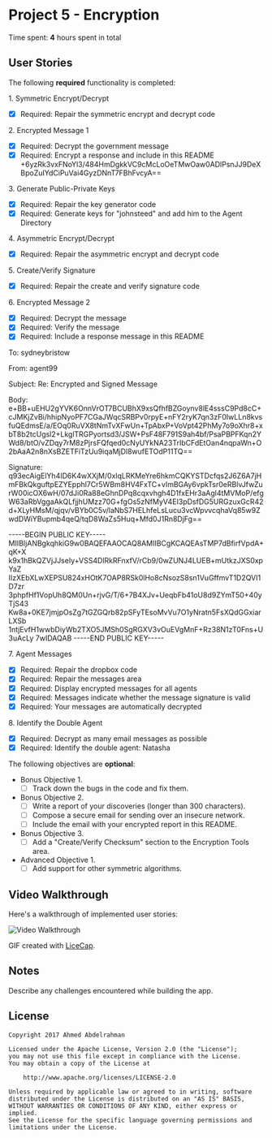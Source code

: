 # Project 5 - Encryption

Time spent: **4** hours spent in total

## User Stories

The following **required** functionality is completed:

1\. Symmetric Encrypt/Decrypt
  * [X]  Required: Repair the symmetric encrypt and decrypt code

2\. Encrypted Message 1
  * [X]  Required: Decrypt the government message
  * [X]  Required: Encrypt a response and include in this README
  +6yzRk3vxFNoYl3/484HmDgkkVC9cMcLoOeTMwOaw0ADlPsnJJ9DeXBpoZuIYdCiPuVai4GyzDNnT7FBhFvcyA==

3\. Generate Public-Private Keys
  * [X]  Required: Repair the key generator code
  * [X]  Required: Generate keys for "johnsteed" and add him to the Agent Directory

4\. Asymmetric Encrypt/Decrypt
  * [X]  Required: Repair the asymmetric encrypt and decrypt code

5\. Create/Verify Signature
  * [X]  Required: Repair the create and verify signature code

6\. Encrypted Message 2
  * [X]  Required: Decrypt the message
  * [X]  Required: Verify the message
  * [X]  Required: Include a response message in this README

To: sydneybristow

From: agent99

Subject: Re: Encrypted and Signed Message

Body:
e+BB+uEHU2gYVK6OnnVrOT7BCUBhX9xsQfhfBZGoynv8lE4sssC9Pd8cC+cJMKjZvBi/hhipNyoPF7CGaJWqcSRBPv0rpyE+nFY2ryK7qn3zF0IwLLn8kvsfuQEdmsE/a/EOq0RuVX8tNmTvXFwUn+TpAbxP+VoVpt42PhMy7o9oXhr8+xbT8b2tcUgsl2+LkglTRGPyortsd3/JSW+PsF48F791S9ah4bf/PsaPBPFKqn2YWd8/btO/vZDqy7rM8zPjrsFQfqed0cNyUYkNA23TrIbCFdEtOan4nqpaWn+O2bAaA2n8nXsBZETFiTzUu9iqaMjDl8wufETOdP11TQ==

Signature:
q93ecAigElYh4ID6K4wXXjM/0xlqLRKMeYre6hkmCQKYSTDcfqs2J6Z6A7jHmFBkQkguftpEZYEpphl7Cr5WBm8HV4FxTC+vImBGAy6vpkTsr0eRBlvJfwZurW00icOX6wH/07dJi0Ra88eGhnDPq8cqxvhgh4D1fxEHr3aAgl4tMVMoP/efgW63aRbVggaAkQLfjjhUMzz70G+fgOs5zNfMyV4EI3pDsfDG5URGzuxGcR42d+XLyHMsM/qjqv/vBYb0C5v/laNbS7HELhfeLsLucu3vcWpvvcqhaVq85w9ZwdDWiYBupmb4qeQ/tqD8WaZs5Huq+Mfd0J1Rn8DjFg==

-----BEGIN PUBLIC KEY-----
MIIBIjANBgkqhkiG9w0BAQEFAAOCAQ8AMIIBCgKCAQEAsTMP7dBfirfVpdA+qK+X
k9x1hBkQZVjJJseIy+VSS4DlRkRFnxfV/rCb9/0wZUNJ4LUEB+mUtkzJXS0xpYaZ
IIzXEbXLwXEPSU824xHOtK7OAP8RSk0lHo8cNsozS8sn1VuGffmvT1D2QVI1D7zr
3phpfHf1VopUh8QM0Un+rjvG/T/6+7B4XJv+UeqbFb41oU8d9ZYmT50+40yTjS43
Kw8a+0KE7jmjpOsZg7tGZGQrb82pSFyTEsoMvVu7O1yNratn5FsXQdGGxiarLXSb
1ntjEvfH1wwbDiyWb2TXO5JMSh0SgRGXV3vOuEVgMnF+Rz38N1zT0Fns+U3uAcLy
7wIDAQAB
-----END PUBLIC KEY-----

7\. Agent Messages
  * [X]  Required: Repair the dropbox code
  * [X]  Required: Repair the messages area
  * [X]  Required: Display encrypted messages for all agents
  * [X]  Required: Messages indicate whether the message signature is valid
  * [X]  Required: Your messages are automatically decrypted

8\. Identify the Double Agent
  * [X]  Required: Decrypt as many email messages as possible
  * [X]  Required: Identify the double agent: Natasha

The following objectives are **optional**:

* Bonus Objective 1\.
  * [ ]  Track down the bugs in the code and fix them.

* Bonus Objective 2\.
  * [ ]  Write a report of your discoveries (longer than 300 characters).
  * [ ]  Compose a secure email for sending over an insecure network.
  * [ ]  Include the email with your encrypted report in this README.

* Bonus Objective 3\.
  * [ ]  Add a "Create/Verify Checksum" section to the Encryption Tools area.

* Advanced Objective 1\.
  * [ ]  Add support for other symmetric algorithms.

## Video Walkthrough

Here's a walkthrough of implemented user stories:

<img src='https://media.giphy.com/media/xUPGcLcPUbUhYPHXeo/source.gif' title='Video Walkthrough' width='' alt='Video Walkthrough' />

GIF created with [LiceCap](http://www.cockos.com/licecap/).

## Notes

Describe any challenges encountered while building the app.

## License

    Copyright 2017 Ahmed Abdelrahman

    Licensed under the Apache License, Version 2.0 (the "License");
    you may not use this file except in compliance with the License.
    You may obtain a copy of the License at

        http://www.apache.org/licenses/LICENSE-2.0

    Unless required by applicable law or agreed to in writing, software
    distributed under the License is distributed on an "AS IS" BASIS,
    WITHOUT WARRANTIES OR CONDITIONS OF ANY KIND, either express or implied.
    See the License for the specific language governing permissions and
    limitations under the License.
